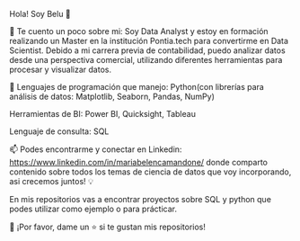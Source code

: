 Hola! Soy Belu 👋

🔎 Te cuento un poco sobre mi: Soy Data Analyst y estoy en formación realizando un Master en la institución Pontia.tech para convertirme en Data Scientist. Debido a mi carrera previa de contabilidad, puedo analizar datos desde una perspectiva comercial, utilizando diferentes herramientas para procesar y visualizar datos. 

🌱 Lenguajes de programación que manejo: Python(con librerías para análisis de datos: Matplotlib, Seaborn, Pandas, NumPy) 

Herramientas de BI: Power BI, Quicksight, Tableau

Lenguaje de consulta: SQL 


📫 Podes encontrarme y conectar en Linkedin: https://www.linkedin.com/in/mariabelencamandone/  donde comparto contenido sobre todos los temas de ciencia de datos que voy incorporando, asi crecemos juntos! 💡

En mis repositorios vas a encontrar proyectos sobre SQL y python que podes utilizar como ejemplo o para prácticar. 

👏 ¡Por favor, dame un ⭐️ si te gustan mis repositorios!

